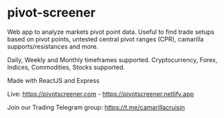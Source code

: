 # pivot-screener
Web app to analyze markets pivot point data. Useful to find trade setups based on pivot points, untested central pivot ranges (CPR), camarilla supports/resistances and more. 

Daily, Weekly and Monthly timeframes supported.
Cryptocurrency, Forex, Indices, Commodities, Stocks supported.

Made with ReactJS and Express

Live: https://pivotscreener.com - https://pivotscreener.netlify.app

Join our Trading Telegram group: https://t.me/camarillacruisin
